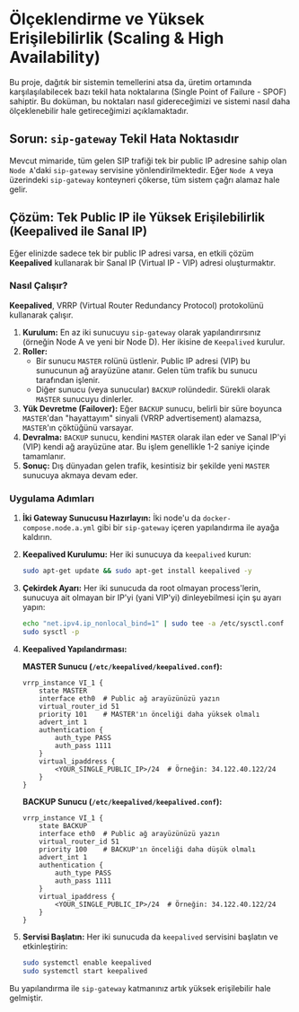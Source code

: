 # Ölçeklendirme ve Yüksek Erişilebilirlik (Scaling & High Availability)

Bu proje, dağıtık bir sistemin temellerini atsa da, üretim ortamında karşılaşılabilecek bazı tekil hata noktalarına (Single Point of Failure - SPOF) sahiptir. Bu doküman, bu noktaları nasıl gidereceğimizi ve sistemi nasıl daha ölçeklenebilir hale getireceğimizi açıklamaktadır.

## Sorun: `sip-gateway` Tekil Hata Noktasıdır

Mevcut mimaride, tüm gelen SIP trafiği tek bir public IP adresine sahip olan `Node A`'daki `sip-gateway` servisine yönlendirilmektedir. Eğer `Node A` veya üzerindeki `sip-gateway` konteyneri çökerse, tüm sistem çağrı alamaz hale gelir.

## Çözüm: Tek Public IP ile Yüksek Erişilebilirlik (Keepalived ile Sanal IP)

Eğer elinizde sadece tek bir public IP adresi varsa, en etkili çözüm **Keepalived** kullanarak bir Sanal IP (Virtual IP - VIP) adresi oluşturmaktır.

### Nasıl Çalışır?

**Keepalived**, VRRP (Virtual Router Redundancy Protocol) protokolünü kullanarak çalışır.

1.  **Kurulum:** En az iki sunucuyu `sip-gateway` olarak yapılandırırsınız (örneğin Node A ve yeni bir Node D). Her ikisine de `Keepalived` kurulur.
2.  **Roller:**
    *   Bir sunucu `MASTER` rolünü üstlenir. Public IP adresi (VIP) bu sunucunun ağ arayüzüne atanır. Gelen tüm trafik bu sunucu tarafından işlenir.
    *   Diğer sunucu (veya sunucular) `BACKUP` rolündedir. Sürekli olarak `MASTER` sunucuyu dinlerler.
3.  **Yük Devretme (Failover):** Eğer `BACKUP` sunucu, belirli bir süre boyunca `MASTER`'dan "hayattayım" sinyali (VRRP advertisement) alamazsa, `MASTER`'ın çöktüğünü varsayar.
4.  **Devralma:** `BACKUP` sunucu, kendini `MASTER` olarak ilan eder ve Sanal IP'yi (VIP) kendi ağ arayüzüne atar. Bu işlem genellikle 1-2 saniye içinde tamamlanır.
5.  **Sonuç:** Dış dünyadan gelen trafik, kesintisiz bir şekilde yeni `MASTER` sunucuya akmaya devam eder.

### Uygulama Adımları

1.  **İki Gateway Sunucusu Hazırlayın:** İki node'u da `docker-compose.node.a.yml` gibi bir `sip-gateway` içeren yapılandırma ile ayağa kaldırın.
2.  **Keepalived Kurulumu:** Her iki sunucuya da `keepalived` kurun:
    ```bash
    sudo apt-get update && sudo apt-get install keepalived -y
    ```
3.  **Çekirdek Ayarı:** Her iki sunucuda da root olmayan process'lerin, sunucuya ait olmayan bir IP'yi (yani VIP'yi) dinleyebilmesi için şu ayarı yapın:
    ```bash
    echo "net.ipv4.ip_nonlocal_bind=1" | sudo tee -a /etc/sysctl.conf
    sudo sysctl -p
    ```
4.  **Keepalived Yapılandırması:**

    **MASTER Sunucu (`/etc/keepalived/keepalived.conf`):**
    ```
    vrrp_instance VI_1 {
        state MASTER
        interface eth0  # Public ağ arayüzünüzü yazın
        virtual_router_id 51
        priority 101    # MASTER'ın önceliği daha yüksek olmalı
        advert_int 1
        authentication {
            auth_type PASS
            auth_pass 1111
        }
        virtual_ipaddress {
            <YOUR_SINGLE_PUBLIC_IP>/24  # Örneğin: 34.122.40.122/24
        }
    }
    ```

    **BACKUP Sunucu (`/etc/keepalived/keepalived.conf`):**
    ```
    vrrp_instance VI_1 {
        state BACKUP
        interface eth0  # Public ağ arayüzünüzü yazın
        virtual_router_id 51
        priority 100    # BACKUP'ın önceliği daha düşük olmalı
        advert_int 1
        authentication {
            auth_type PASS
            auth_pass 1111
        }
        virtual_ipaddress {
            <YOUR_SINGLE_PUBLIC_IP>/24  # Örneğin: 34.122.40.122/24
        }
    }
    ```

5.  **Servisi Başlatın:** Her iki sunucuda da `keepalived` servisini başlatın ve etkinleştirin:
    ```bash
    sudo systemctl enable keepalived
    sudo systemctl start keepalived
    ```

Bu yapılandırma ile `sip-gateway` katmanınız artık yüksek erişilebilir hale gelmiştir.